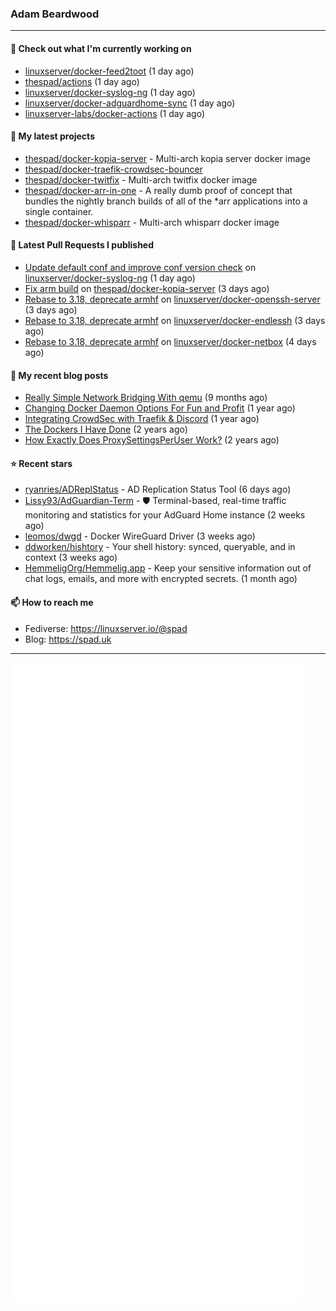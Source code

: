 ### Adam Beardwood
---
#### 👷 Check out what I'm currently working on

- [linuxserver/docker-feed2toot](https://github.com/linuxserver/docker-feed2toot) (1 day ago)
- [thespad/actions](https://github.com/thespad/actions) (1 day ago)
- [linuxserver/docker-syslog-ng](https://github.com/linuxserver/docker-syslog-ng) (1 day ago)
- [linuxserver/docker-adguardhome-sync](https://github.com/linuxserver/docker-adguardhome-sync) (1 day ago)
- [linuxserver-labs/docker-actions](https://github.com/linuxserver-labs/docker-actions) (1 day ago)

#### 🌱 My latest projects

- [thespad/docker-kopia-server](https://github.com/thespad/docker-kopia-server) - Multi-arch kopia server docker image 
- [thespad/docker-traefik-crowdsec-bouncer](https://github.com/thespad/docker-traefik-crowdsec-bouncer)
- [thespad/docker-twitfix](https://github.com/thespad/docker-twitfix) - Multi-arch twitfix docker image
- [thespad/docker-arr-in-one](https://github.com/thespad/docker-arr-in-one) - A really dumb proof of concept that bundles the nightly branch builds of all of the *arr applications into a single container.
- [thespad/docker-whisparr](https://github.com/thespad/docker-whisparr) - Multi-arch whisparr docker image

#### 🔨 Latest Pull Requests I published

- [Update default conf and improve conf version check](https://github.com/linuxserver/docker-syslog-ng/pull/18) on [linuxserver/docker-syslog-ng](https://github.com/linuxserver/docker-syslog-ng) (1 day ago)
- [Fix arm build](https://github.com/thespad/docker-kopia-server/pull/2) on [thespad/docker-kopia-server](https://github.com/thespad/docker-kopia-server) (3 days ago)
- [Rebase to 3.18, deprecate armhf](https://github.com/linuxserver/docker-openssh-server/pull/74) on [linuxserver/docker-openssh-server](https://github.com/linuxserver/docker-openssh-server) (3 days ago)
- [Rebase to 3.18, deprecate armhf](https://github.com/linuxserver/docker-endlessh/pull/15) on [linuxserver/docker-endlessh](https://github.com/linuxserver/docker-endlessh) (3 days ago)
- [Rebase to 3.18, deprecate armhf](https://github.com/linuxserver/docker-netbox/pull/48) on [linuxserver/docker-netbox](https://github.com/linuxserver/docker-netbox) (4 days ago)

#### 📜 My recent blog posts

- [Really Simple Network Bridging With qemu](https://spad.uk/really-simple-network-bridging-with-qemu/) (9 months ago)
- [Changing Docker Daemon Options For Fun and Profit](https://spad.uk/changing-docker-daemon-options-for-fun-and-profit/) (1 year ago)
- [Integrating CrowdSec with Traefik &amp; Discord](https://spad.uk/integrating-crowdsec-with-traefik-discord/) (1 year ago)
- [The Dockers I Have Done](https://spad.uk/the-dockers-ive-done/) (2 years ago)
- [How Exactly Does ProxySettingsPerUser Work?](https://spad.uk/how-does-proxysettingsperuser-work/) (2 years ago)

#### ⭐ Recent stars

- [ryanries/ADReplStatus](https://github.com/ryanries/ADReplStatus) - AD Replication Status Tool (6 days ago)
- [Lissy93/AdGuardian-Term](https://github.com/Lissy93/AdGuardian-Term) - 🛡️ Terminal-based, real-time traffic monitoring and statistics for your AdGuard Home instance (2 weeks ago)
- [leomos/dwgd](https://github.com/leomos/dwgd) - Docker WireGuard Driver (3 weeks ago)
- [ddworken/hishtory](https://github.com/ddworken/hishtory) - Your shell history: synced, queryable, and in context (3 weeks ago)
- [HemmeligOrg/Hemmelig.app](https://github.com/HemmeligOrg/Hemmelig.app) - Keep your sensitive information out of chat logs, emails, and more with encrypted secrets. (1 month ago)

#### 📫 How to reach me
- Fediverse: https://linuxserver.io/@spad
- Blog: https://spad.uk
---
<img src="https://raw.githubusercontent.com/thespad/thespad/main/github-metrics.svg">
